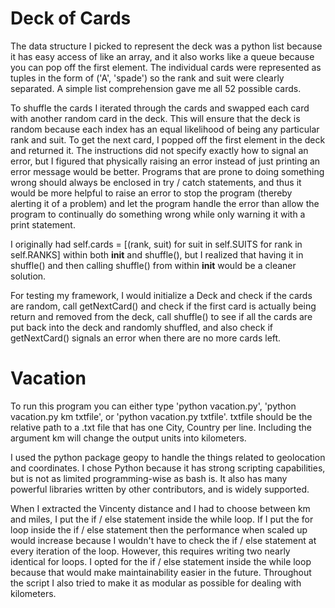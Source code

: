 # Deck of Cards

The data structure I picked to represent the deck was a python list because it has easy access of like an array, and it also works like a queue because you can pop off the first element. The individual cards were represented as tuples in the form of ('A', 'spade') so the rank and suit were clearly separated. A simple list comprehension gave me all 52 possible cards.

To shuffle the cards I iterated through the cards and swapped each card with another random card in the deck. This will ensure that the deck is random because each index has an equal likelihood of being any particular rank and suit. To get the next card, I popped off the first element in the deck and returned it. The instructions did not specify exactly how to signal an error, but I figured that physically raising an error instead of just printing an error message would be better. Programs that are prone to doing something wrong should always be enclosed in try / catch statements, and thus it would be more helpful to raise an error to stop the program (thereby alerting it of a problem) and let the program handle the error than allow the program to continually do something wrong while only warning it with a print statement.

I originally had self.cards = [(rank, suit) for suit in self.SUITS for rank in self.RANKS] within both __init__ and shuffle(), but I realized that having it in shuffle() and then calling shuffle() from within __init__ would be a cleaner solution.

For testing my framework, I would initialize a Deck and check if the cards are random, call getNextCard() and check if the first card is actually being return and removed from the deck, call shuffle() to see if all the cards are put back into the deck and randomly shuffled, and also check if getNextCard() signals an error when there are no more cards left.


# Vacation

To run this program you can either type 'python vacation.py', 'python vacation.py km txtfile', or 'python vacation.py txtfile'. txtfile should be the relative path to a .txt file that has one City, Country per line. Including the argument km will change the output units into kilometers.

I used the python package geopy to handle the things related to geolocation and coordinates. I chose Python because it has strong scripting capabilities, but is not as limited programming-wise as bash is. It also has many powerful libraries written by other contributors, and is widely supported.

When I extracted the Vincenty distance and I had to choose between km and miles, I put the if / else statement inside the while loop. If I put the for loop inside the if / else statement then the performance when scaled up would increase because I wouldn't have to check the if / else statement at every iteration of the loop. However, this requires writing two nearly identical for loops. I opted for the if / else statement inside the while loop because that would make maintainability easier in the future. Throughout the script I also tried to make it as modular as possible for dealing with kilometers.
